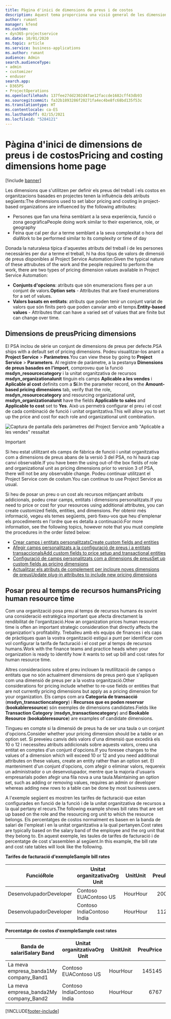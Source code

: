 ```yaml
---
title: Pàgina d'inici de dimensions de preus i de costos
description: Aquest tema proporciona una visió general de les dimensions de preus.
author: rumant
manager: kfend
ms.custom:
- dyn365-projectservice
ms.date: 10/01/2020
ms.topic: article
ms.service: business-applications
ms.author: rumant
audience: Admin
search.audienceType:
- admin
- customizer
- enduser
search.app:
- D365PS
- ProjectOperations
ms.openlocfilehash: 137fee27dd2302d47ae12faccde1682cff43db93
ms.sourcegitcommit: fa32b1893286f20271fa4ec4be8fc68bd135f53c
ms.translationtype: HT
ms.contentlocale: ca-ES
ms.lasthandoff: 02/15/2021
ms.locfileid: "5284121"
---
```

# <a name="pricing-and-costing-dimensions-home-page"></a><span data-ttu-id="bdb54-103">Pàgina d'inici de dimensions de preus i de costos</span><span class="sxs-lookup"><span data-stu-id="bdb54-103">Pricing and costing dimensions home page</span></span>

[!include [banner](../includes/psa-now-project-operations.md)]

<span data-ttu-id="bdb54-104">Les dimensions que s'utilitzen per definir els preus del treball i els costos en organitzacions basades en projectes tenen la influència dels atributs següents:</span><span class="sxs-lookup"><span data-stu-id="bdb54-104">The dimensions used to set labor pricing and costing in project-based organizations are influenced by the following attributes:</span></span>

- <span data-ttu-id="bdb54-105">Persones que fan una feina semblant a la seva experiència, funció o zona geogràfica</span><span class="sxs-lookup"><span data-stu-id="bdb54-105">People doing work similar to their experience, role, or geography</span></span>
- <span data-ttu-id="bdb54-106">Feina que cal per dur a terme semblant a la seva complexitat o hora del dia</span><span class="sxs-lookup"><span data-stu-id="bdb54-106">Work to be performed similar to its complexity or time of day</span></span>

<span data-ttu-id="bdb54-107">Donada la naturalesa típica d'aquestes atributs del treball i de les persones necessàries per dur a terme el treball, hi ha dos tipus de valors de dimensió de preus disponibles al Project Service Automation:</span><span class="sxs-lookup"><span data-stu-id="bdb54-107">Given the typical nature of these attrubutes of the work and the people required to perform the work, there are two types of pricing dimension values available in Project Service Automation:</span></span> 

- <span data-ttu-id="bdb54-108">**Conjunts d'opcions**: atributs que són enumeracions fixes per a un conjunt de valors.</span><span class="sxs-lookup"><span data-stu-id="bdb54-108">**Option sets** - Attributes that are fixed enumerations for a set of values.</span></span>
- <span data-ttu-id="bdb54-109">**Valors basats en entitats**: atributs que poden tenir un conjunt variat de valors que són finits però que poden canviar amb el temps.</span><span class="sxs-lookup"><span data-stu-id="bdb54-109">**Entity-based values** - Attributes that can have a varied set of values that are finite but can change over time.</span></span>

## <a name="pricing-dimensions"></a><span data-ttu-id="bdb54-110">Dimensions de preus</span><span class="sxs-lookup"><span data-stu-id="bdb54-110">Pricing dimensions</span></span>

<span data-ttu-id="bdb54-111">El PSA inclou de sèrie un conjunt de dimensions de preus per defecte.</span><span class="sxs-lookup"><span data-stu-id="bdb54-111">PSA ships with a default set of pricing dimensions.</span></span> <span data-ttu-id="bdb54-112">Podeu visualitzar-los anant a **Project Service** > **Paràmetres**.</span><span class="sxs-lookup"><span data-stu-id="bdb54-112">You can view these by going to **Project Service** > **Parameters**.</span></span> <span data-ttu-id="bdb54-113">Al registre de paràmetre, a la pestanya **Dimensions de preus basades en l'import**, comproveu que la funció **msdyn_resourcecategory** i la unitat organitzativa de recursos **msdyn_organizationalunit** tinguin els camps **Aplicable a les vendes** i **Aplicable al cost** definits com a **Sí**.</span><span class="sxs-lookup"><span data-stu-id="bdb54-113">In the parameter record, on the **Amount-based pricing dimensions** tab, verify that the role, **msdyn_resourcecategory** and resourcing organizational unit, **msdyn_organizationalunit** have the fields **Applicable to sales** and **Applicable to cost** set to **Yes**.</span></span> <span data-ttu-id="bdb54-114">Això us permetrà configurar el preu i el cost de cada combinació de funció i unitat organitzativa.</span><span class="sxs-lookup"><span data-stu-id="bdb54-114">This will allow you to set up the price and cost for each role and organizational unit combination.</span></span>

![Captura de pantalla dels paràmetres del Project Service amb "Aplicable a les vendes" ressaltat](media/PS-OOB-parameters.png)

> [!IMPORTANT]
> <span data-ttu-id="bdb54-116">Si heu estat utilitzant els camps de fàbrica de funció i unitat organitzativa com a dimensions de preus abans de la versió 3 del PSA, no hi haurà cap canvi observable.</span><span class="sxs-lookup"><span data-stu-id="bdb54-116">If you have been the using out-of-the box fields of role and organizational unit as pricing dimensions prior to version 3 of PSA, there will not be any observable change.</span></span> <span data-ttu-id="bdb54-117">Podeu continuar utilitzant el Project Service com de costum.</span><span class="sxs-lookup"><span data-stu-id="bdb54-117">You can continue to use Project Service as usual.</span></span> 

<span data-ttu-id="bdb54-118">Si heu de posar un preu o un cost als recursos mitjançant atributs addicionals, podeu crear camps, entitats i dimensions personalitzats.</span><span class="sxs-lookup"><span data-stu-id="bdb54-118">If you need to price or cost for your resources using additional attributes, you can create customized fields, entities, and dimensions.</span></span> <span data-ttu-id="bdb54-119">Per obtenir més informació, vegeu els temes següents, però fixeu-vos que heu d'emplenar els procediments en l'ordre que es detalla a continuació:</span><span class="sxs-lookup"><span data-stu-id="bdb54-119">For more information, see the following topics, however note that you must complete the procedures in the order listed below:</span></span>

- [<span data-ttu-id="bdb54-120">Crear camps i entitats personalitzats</span><span class="sxs-lookup"><span data-stu-id="bdb54-120">Create custom fields and entities</span></span>](create-custom-fields-entities.md)
- [<span data-ttu-id="bdb54-121">Afegir camps personalitzats a la configuració de preus i a entitats transaccionals</span><span class="sxs-lookup"><span data-stu-id="bdb54-121">Add custom fields to price setup and transactional entities</span></span>](field-references.md)
- [<span data-ttu-id="bdb54-122">Configuració de camps personalitzats com a dimensions de preus</span><span class="sxs-lookup"><span data-stu-id="bdb54-122">Set up custom fields as pricing dimensions</span></span>](set-up-pricing-dimensions.md)
- [<span data-ttu-id="bdb54-123">Actualitzar els atributs de complement per incloure noves dimensions de preus</span><span class="sxs-lookup"><span data-stu-id="bdb54-123">Update plug-in attributes to include new pricing dimensions</span></span>](update-plug-in-attributes.md)

## <a name="pricing-human-resource-time"></a><span data-ttu-id="bdb54-124">Posar preu al temps de recursos humans</span><span class="sxs-lookup"><span data-stu-id="bdb54-124">Pricing human resource time</span></span>
<span data-ttu-id="bdb54-125">Com una organització posa preu al temps de recursos humans és sovint una consideració estratègica important que afecta directament la rendibilitat de l'organització.</span><span class="sxs-lookup"><span data-stu-id="bdb54-125">How an organization prices human resource time is often an important strategic consideration that directly affects the organization's profitability.</span></span> <span data-ttu-id="bdb54-126">Treballeu amb els equips de finances i els caps de pràctiques quan la vostra organització estigui a punt per identificar com vol configurar la tarifa de facturació i el cost per al temps de recursos humans.</span><span class="sxs-lookup"><span data-stu-id="bdb54-126">Work with the finance teams and practice heads when your organization is ready to identify how it wants to set up bill and cost rates for human resource time.</span></span>

<span data-ttu-id="bdb54-127">Altres consideracions sobre el preu inclouen la reutilització de camps o entitats que no són actualment dimensions de preus però que s'apliquen com una dimensió de preus per a la vostra organització.</span><span class="sxs-lookup"><span data-stu-id="bdb54-127">Other considerations for pricing include whether to re-use fields or entities that are not currently pricing dimensions but apply as a pricing dimension for your organization.</span></span> <span data-ttu-id="bdb54-128">Els camps com ara **Categoria de transacció** (**msdyn_transactioncategory**) i **Recursos que es poden reservar** (**bookableresource**) són exemples de dimensions candidates.</span><span class="sxs-lookup"><span data-stu-id="bdb54-128">Fields like **Transaction Category** (**msdyn_transactioncategory**) and **Bookable Resource** (**bookableresource**) are examples of candidate dimensions.</span></span> 

<span data-ttu-id="bdb54-129">Tingueu en compte si la dimensió de preus ha de ser una taula o un conjunt d'opcions.</span><span class="sxs-lookup"><span data-stu-id="bdb54-129">Consider whether your pricing dimension should be a table or an option set.</span></span> <span data-ttu-id="bdb54-130">Si preveieu canvis dels valors d'una dimensió que excedirà els 10 o 12 i necessiteu atributs addicionals sobre aquests valors, creeu una entitat en comptes d'un conjunt d'opcions.</span><span class="sxs-lookup"><span data-stu-id="bdb54-130">If you foresee changes to the values of a dimension which will exceed 10 or 12 and you need additional attributes on these values, create an entity rather than an option set.</span></span> <span data-ttu-id="bdb54-131">El manteniment d'un conjunt d'opcions, com afegir o eliminar valors, requereix un administrador o un desenvolupador, mentre que la majoria d'usuaris empresarials poden afegir una fila nova a una taula.</span><span class="sxs-lookup"><span data-stu-id="bdb54-131">Maintaining an option set, such as adding or removing values, requires an admin or developer whereas adding new rows to a table can be done by most business users.</span></span>

<span data-ttu-id="bdb54-132">A l'exemple següent es mostren les tarifes de facturació que estan configurades en funció de la funció i de la unitat organitzativa de recursos a la qual pertany el recurs.</span><span class="sxs-lookup"><span data-stu-id="bdb54-132">The following example shows bill rates that are set up based on the role and the resourcing org unit to which the resource belongs.</span></span> <span data-ttu-id="bdb54-133">Els percentatges de costos normalment es basen en la banda de salari de l'empleat i en la unitat organitzativa a la qual pertanyen.</span><span class="sxs-lookup"><span data-stu-id="bdb54-133">Cost rates are typically based on the salary band of the employee and the org unit that they belong to.</span></span> <span data-ttu-id="bdb54-134">En aquest exemple, les taules de tarifes de facturació i de percentatge de cost s'assemblen al següent.</span><span class="sxs-lookup"><span data-stu-id="bdb54-134">In this example, the bill rate and cost rate tables will look like the following.</span></span>

<span data-ttu-id="bdb54-135">**Tarifes de facturació d'exemple**</span><span class="sxs-lookup"><span data-stu-id="bdb54-135">**Sample bill rates**</span></span>

| <span data-ttu-id="bdb54-136">Funció</span><span class="sxs-lookup"><span data-stu-id="bdb54-136">Role</span></span>        | <span data-ttu-id="bdb54-137">Unitat organitzativa</span><span class="sxs-lookup"><span data-stu-id="bdb54-137">Org Unit</span></span>    |<span data-ttu-id="bdb54-138">Unit</span><span class="sxs-lookup"><span data-stu-id="bdb54-138">Unit</span></span>      |<span data-ttu-id="bdb54-139">Preu</span><span class="sxs-lookup"><span data-stu-id="bdb54-139">Price</span></span>      |<span data-ttu-id="bdb54-140">Moneda</span><span class="sxs-lookup"><span data-stu-id="bdb54-140">Currency</span></span>  |
| ------------|-------------|----------|----------:|----------|
| <span data-ttu-id="bdb54-141">Desenvolupador</span><span class="sxs-lookup"><span data-stu-id="bdb54-141">Developer</span></span>   | <span data-ttu-id="bdb54-142">Contoso EUA</span><span class="sxs-lookup"><span data-stu-id="bdb54-142">Contoso US</span></span>  |<span data-ttu-id="bdb54-143">Hour</span><span class="sxs-lookup"><span data-stu-id="bdb54-143">Hour</span></span> | <span data-ttu-id="bdb54-144">200</span><span class="sxs-lookup"><span data-stu-id="bdb54-144">200</span></span>|<span data-ttu-id="bdb54-145">USD</span><span class="sxs-lookup"><span data-stu-id="bdb54-145">USD</span></span>     |
| <span data-ttu-id="bdb54-146">Desenvolupador</span><span class="sxs-lookup"><span data-stu-id="bdb54-146">Developer</span></span>   | <span data-ttu-id="bdb54-147">Contoso India</span><span class="sxs-lookup"><span data-stu-id="bdb54-147">Contoso India</span></span> |<span data-ttu-id="bdb54-148">Hour</span><span class="sxs-lookup"><span data-stu-id="bdb54-148">Hour</span></span>|   <span data-ttu-id="bdb54-149">112</span><span class="sxs-lookup"><span data-stu-id="bdb54-149">112</span></span>|<span data-ttu-id="bdb54-150">USD</span><span class="sxs-lookup"><span data-stu-id="bdb54-150">USD</span></span>     |


<span data-ttu-id="bdb54-151">**Percentatge de costos d'exemple**</span><span class="sxs-lookup"><span data-stu-id="bdb54-151">**Sample cost rates**</span></span>

| <span data-ttu-id="bdb54-152">Banda de salari</span><span class="sxs-lookup"><span data-stu-id="bdb54-152">Salary Band</span></span>     | <span data-ttu-id="bdb54-153">Unitat organitzativa</span><span class="sxs-lookup"><span data-stu-id="bdb54-153">Org Unit</span></span>    |<span data-ttu-id="bdb54-154">Unit</span><span class="sxs-lookup"><span data-stu-id="bdb54-154">Unit</span></span>      |<span data-ttu-id="bdb54-155">Preu</span><span class="sxs-lookup"><span data-stu-id="bdb54-155">Price</span></span>      |<span data-ttu-id="bdb54-156">Moneda</span><span class="sxs-lookup"><span data-stu-id="bdb54-156">Currency</span></span>  |
| ----------------|-------------|----------|----------:|----------|
| <span data-ttu-id="bdb54-157">La meva empresa_banda1</span><span class="sxs-lookup"><span data-stu-id="bdb54-157">My company_Band1</span></span> | <span data-ttu-id="bdb54-158">Contoso EUA</span><span class="sxs-lookup"><span data-stu-id="bdb54-158">Contoso US</span></span>  |<span data-ttu-id="bdb54-159">Hour</span><span class="sxs-lookup"><span data-stu-id="bdb54-159">Hour</span></span> | <span data-ttu-id="bdb54-160">145</span><span class="sxs-lookup"><span data-stu-id="bdb54-160">145</span></span>|<span data-ttu-id="bdb54-161">USD</span><span class="sxs-lookup"><span data-stu-id="bdb54-161">USD</span></span>     |
| <span data-ttu-id="bdb54-162">La meva empresa_banda2</span><span class="sxs-lookup"><span data-stu-id="bdb54-162">My company_Band2</span></span> | <span data-ttu-id="bdb54-163">Contoso India</span><span class="sxs-lookup"><span data-stu-id="bdb54-163">Contoso India</span></span> |<span data-ttu-id="bdb54-164">Hour</span><span class="sxs-lookup"><span data-stu-id="bdb54-164">Hour</span></span>|   <span data-ttu-id="bdb54-165">67</span><span class="sxs-lookup"><span data-stu-id="bdb54-165">67</span></span>|<span data-ttu-id="bdb54-166">USD</span><span class="sxs-lookup"><span data-stu-id="bdb54-166">USD</span></span>     |


[!INCLUDE[footer-include](../includes/footer-banner.md)]